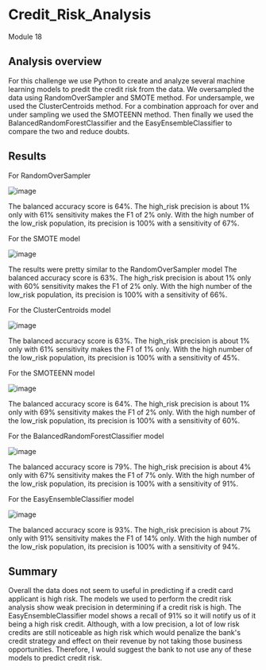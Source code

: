 # Credit_Risk_Analysis
 Module 18 

## Analysis overview
For this challenge we use Python to create and analyze several machine learning models to predit the credit risk from the data. We oversampled the data using RandomOverSampler and SMOTE method. For undersample, we used the ClusterCentroids method. For a combination approach for over and under sampling we used the SMOTEENN method. Then finally we used the BalancedRandomForestClassifier and the EasyEnsembleClassifier to compare the two and reduce doubts. 

## Results
For RandomOverSampler 



![image](https://user-images.githubusercontent.com/111409181/213948501-6c62b0a9-89f0-4f7f-9ff6-fce30a89f758.png)

The balanced accuracy score is 64%.
The high_risk precision is about 1% only with 61% sensitivity makes the F1 of 2% only.
With the high number of the low_risk population, its precision is 100% with a sensitivity of 67%.

For the SMOTE model

![image](https://user-images.githubusercontent.com/111409181/213950247-d63ed349-6261-41f5-af94-a6cca63bcb85.png)

The results were pretty similar to the RandomOverSampler model
The balanced accuracy score is 63%.
The high_risk precision is about 1% only with 60% sensitivity makes the F1 of 2% only.
With the high number of the low_risk population, its precision is 100% with a sensitivity of 66%.

For the ClusterCentroids model

![image](https://user-images.githubusercontent.com/111409181/213950959-e0c2a2fb-a147-4fc2-93d2-feb292696445.png)


The balanced accuracy score is 63%.
The high_risk precision is about 1% only with 61% sensitivity makes the F1 of 1% only.
With the high number of the low_risk population, its precision is 100% with a sensitivity of 45%.

For the SMOTEENN model

![image](https://user-images.githubusercontent.com/111409181/213951465-ce79c9b5-4d54-4a3b-a214-30cda19f251a.png)


The balanced accuracy score is 64%.
The high_risk precision is about 1% only with 69% sensitivity makes the F1 of 2% only.
With the high number of the low_risk population, its precision is 100% with a sensitivity of 60%.

For the BalancedRandomForestClassifier model

![image](https://user-images.githubusercontent.com/111409181/213952712-e2b53ccf-2f26-4573-9ab0-4fe137e93174.png)


The balanced accuracy score is 79%.
The high_risk precision is about 4% only with 67% sensitivity makes the F1 of 7% only.
With the high number of the low_risk population, its precision is 100% with a sensitivity of 91%.

For the EasyEnsembleClassifier model

![image](https://user-images.githubusercontent.com/111409181/213955345-07a7fb52-efbc-4fb4-b763-4d263ba6fcb8.png)


The balanced accuracy score is 93%.
The high_risk precision is about 7% only with 91% sensitivity makes the F1 of 14% only.
With the high number of the low_risk population, its precision is 100% with a sensitivity of 94%.

## Summary 
Overall the data does not seem to useful in predicting if a credit card applicant is high risk. The models we used to perform the credit risk analysis show weak precision in determining if a credit risk is high. The EasyEnsembleClassifier model shows a recall of 91% so it will notify us of it being a high risk credit. Although, with a low precision, a lot of low risk credits are still noticeable as high risk which would penalize the bank's credit strategy and effect on their revenue by not taking those business opportunities. Therefore, I would suggest the bank to not use any of these models to predict credit risk.
